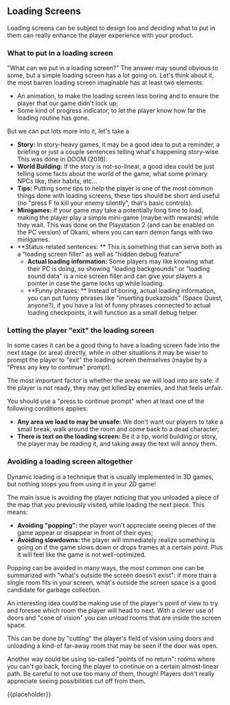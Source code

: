 Loading Screens
---------------

Loading screens can be subject to design too and deciding what to put in them can really enhance the player experience with your product.

### What to put in a loading screen

"What can we put in a loading screen?" The answer may sound obvious to some, but a simple loading screen has a lot going on. Let's think about it, the most barren loading screen imaginable has at least two elements:

- An animation, to make the loading screen less boring and to ensure the player that our game didn't lock up;
- Some kind of progress indicator, to let the player know how far the loading routine has gone.

But we can put lots more into it, let's take a

- **Story:** In story-heavy games, it may be a good idea to put a reminder, a briefing or just a couple sentences telling what's happening story-wise. This was done in DOOM (2016).
- **World Building:** If the story is not-so-linear, a good idea could be just telling some facts about the world of the game, what some primary NPCs like, their habits, etc...
- **Tips:** Putting some tips to help the player is one of the most common things done with loading screens, these tips should be short and useful (no "press F to kill your enemy silently", that's basic controls).
- **Minigames:** If your game may take a potentially long time to load, making the player play a simple mini-game (maybe with rewards) while they wait. This was done on the Playstation 2 (and can be enabled on the PC version) of Okami, where you can earn demon fangs with two minigames.
- **Status-related sentences: ** This is something that can serve both as a "loading screen filler" as well as "hidden debug feature"
    - **Actual loading information:** Some players may like knowing what their PC is doing, so showing "loading backgrounds" or "loading sound data" is a nice screen filler and can give your players a pointer in case the game locks up while loading.
    - **Funny phrases: ** Instead of boring, actual loading information, you can put funny phrases like "inserting buckazoids" (Space Quest, anyone?), if you have a list of funny phrases connected to actual loading checkpoints, it will function as a small debug helper.

### Letting the player "exit" the loading screen

In some cases it can be a good thing to have a loading screen fade into the next stage (or area) directly, while in other situations it may be wiser to prompt the player to "exit" the loading screen themselves (maybe by a "Press any key to continue" prompt).

The most important factor is whether the areas we will load into are safe: if the player is not ready, they may get killed by enemies, and that feels unfair.

You should use a "press to continue prompt" when at least one of the following conditions applies:

- **Any area we load to may be unsafe:** We don't want our players to take a small break, walk around the room and come back to a dead character;
- **There is text on the loading screen:** Be it a tip, world building or story, the player may be reading it, and taking away the text will annoy them.

### Avoiding a loading screen altogether

Dynamic loading is a technique that is usually implemented in 3D games, but nothing stops you from using it in your 2D game!

The main issue is avoiding the player noticing that you unloaded a piece of the map that you previously visited, while loading the next piece. This means:

- **Avoiding "popping":** the player won't appreciate seeing pieces of the game appear or disappear in front of their eyes;
- **Avoiding slowdowns:** the player will immediately realize something is going on if the game slows down or drops frames at a certain point. Plus it will feel like the game is not well-optimized.

Popping can be avoided in many ways, the most common one can be summarized with "what's outside the screen doesn't exist": if more than a single room fits in your screen, what's outside the screen space is a good candidate for garbage collection.

An interesting idea could be making use of the player's point of view to try and foresee which room the player will head to next. With a clever use of doors and "cone of vision" you can unload rooms that are inside the screen space.

This can be done by "cutting" the player's field of vision using doors and unloading a kind-of far-away room that may be seen if the door was open.

Another way could be using so-called "points of no return": rooms where you can't go back, forcing the player to continue on a certain almost-linear path. Be careful to not use too many of them, though! Players don't really appreciate seeing possibilities cut off from them.

{{placeholder}}

<!-- TODO: Dynamic loading: some games use closed rooms with nothing in them (double door) to unload the old map and load the new one dynamically without forcing a loading screen -->
